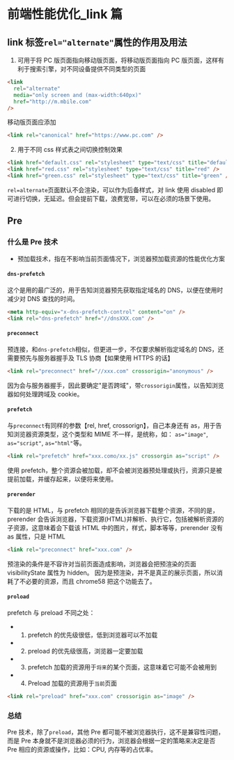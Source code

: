 # 前端性能优化\_link 篇

## link 标签`rel="alternate"`属性的作用及用法

1. 可用于将 PC 版页面指向移动版页面，将移动版页面指向 PC 版页面，这样有利于搜索引擎，对不同设备提供不同类型的页面

```html
<link
  rel="alternate"
  media="only screen and (max-width:640px)"
  href="http://m.mbile.com"
/>
```

移动版页面应添加

```html
<link rel="canonical" href="https://www.pc.com" />
```

2. 用于不同 css 样式表之间切换控制效果

```html
<link href="default.css" rel="stylesheet" type="text/css" title="default" />
<link href="red.css" rel="stylesheet" type="text/css" title="red" />
<link href="green.css" rel="stylesheet" type="text/css" title="green" />
```

`rel=alternate`页面默认不会渲染，可以作为后备样式，对 link 使用 disabled 即可进行切换，无延迟。但会提前下载，浪费宽带，可以在必须的场景下使用。

## Pre

### 什么是 Pre 技术

- 预加载技术，指在不影响当前页面情况下，浏览器预加载资源的性能优化方案

#### `dns-prefetch`

这个是用的最广泛的，用于告知浏览器预先获取指定域名的 DNS，以便在使用时减少对 DNS 查找的时间。

```html
<meta http-equiv="x-dns-prefetch-control" content="on" />
<link rel="dns-prefetch" href="//dnsXXX.com" />
```

#### `preconnect`

预连接，和`dns-prefetch`相似，但更进一步，不仅要求解析指定域名的 DNS，还需要预先与服务器握手及 TLS 协商【如果使用 HTTPS 的话】

```html
<link rel="preconnect" href="//xxx.com" crossorigin="anonymous" />
```

因为会与服务器握手，因此要确定"是否跨域"，带`crossorigin`属性，以告知浏览器如何处理跨域及 cookie。

#### `prefetch`

与`preconnect`有同样的参数【rel, href, crossorign】，自己本身还有 as，用于告知浏览器资源类型，这个类型和 MIME 不一样，是统称，如： `as="image"`, `as="script"`, `as="html"`等。

```html
<link rel="prefetch" href="xxx.como/xx.js" crossorgin as="script" />
```

使用 prefetch，整个资源会被加载，却不会被浏览器预处理或执行，资源只是被提前加载，并缓存起来，以便将来使用。

#### `prerender`

下载的是 HTML，与 prefetch 相同的是告诉浏览器下载整个资源，不同的是，prerender 会告诉浏览器，下载资源(HTML)并解析、执行它，包括被解析资源的子资源，这意味着会下载该 HTML 中的图片，样式，脚本等等，prerender 没有 as 属性，只是 HTML

```html
<link rel="preconnect" href="xxx.com" />
```

预渲染的条件是不容许对当前页面造成影响，浏览器会把预渲染的页面 visibilityState 属性为 hidden。
因为是预渲染，并不是真正的展示页面，所以消耗了不必要的资源，而且 chrome58 把这个功能去了。

#### `proload`

prefetch 与 preload 不同之处：

- 1. prefetch 的优先级很低，低到浏览器可以不加载
- 2. preload 的优先级很高，浏览器一定要加载
- 3. prefetch 加载的资源用于`将来`的某个页面，这意味着它可能不会被用到
- 4. Preload 加载的资源用于`当前`页面

```html
<link rel="preload" href="xxx.com" crossorigin as="image" />
```

### 总结

Pre 技术，除了`preload`，其他 Pre 都可能不被浏览器执行，这不是兼容性问题，而是 Pre 本身就不是浏览器必须的行为，浏览器会根据一定的策略来决定是否 Pre 相应的资源或操作，比如：CPU, 内存等的占优率。
